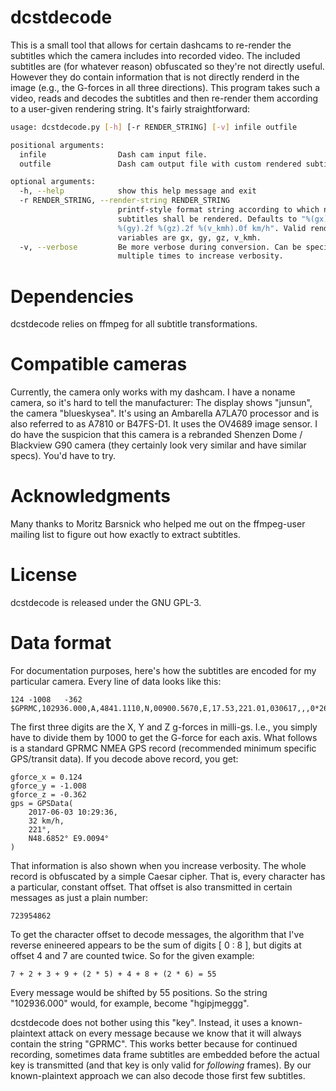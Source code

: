 # dcstdecode
This is a small tool that allows for certain dashcams to re-render the
subtitles which the camera includes into recorded video. The included subtitles
are (for whatever reason) obfuscated so they're not directly useful. However
they do contain information that is not directly renderd in the image (e.g.,
the G-forces in all three directions). This program takes such a video, reads
and decodes the subtitles and then re-render them according to a user-given
rendering string. It's fairly straightforward:

```bash
usage: dcstdecode.py [-h] [-r RENDER_STRING] [-v] infile outfile

positional arguments:
  infile                Dash cam input file.
  outfile               Dash cam output file with custom rendered subtitles.

optional arguments:
  -h, --help            show this help message and exit
  -r RENDER_STRING, --render-string RENDER_STRING
                        printf-style format string according to which new
                        subtitles shall be rendered. Defaults to "%(gx).2f
                        %(gy).2f %(gz).2f %(v_kmh).0f km/h". Valid rendering
                        variables are gx, gy, gz, v_kmh.
  -v, --verbose         Be more verbose during conversion. Can be specified
                        multiple times to increase verbosity.
```

Dependencies
============
dcstdecode relies on ffmpeg for all subtitle transformations.

Compatible cameras
==================
Currently, the camera only works with my dashcam. I have a noname camera, so
it's hard to tell the manufacturer: The display shows "junsun", the camera
"blueskysea". It's using an Ambarella A7LA70 processor and is also referred to
as A7810 or B47FS-D1. It uses the OV4689 image sensor. I do have the suspicion
that this camera is a rebranded Shenzen Dome / Blackview G90 camera (they
certainly look very similar and have similar specs). You'd have to try.

Acknowledgments
===============
Many thanks to Moritz Barsnick who helped me out on the ffmpeg-user mailing
list to figure out how exactly to extract subtitles.

License
=======
dcstdecode is released under the GNU GPL-3.

Data format
===========
For documentation purposes, here's how the subtitles are encoded for my
particular camera. Every line of data looks like this:

```
124	-1008	-362	$GPRMC,102936.000,A,4841.1110,N,00900.5670,E,17.53,221.01,030617,,,0*26
```

The first three digits are the X, Y and Z g-forces in milli-gs. I.e., you
simply have to divide them by 1000 to get the G-force for each axis. What
follows is a standard GPRMC NMEA GPS record (recommended minimum specific
GPS/transit data). If you decode above record, you get:

```
gforce_x = 0.124 
gforce_y = -1.008
gforce_z = -0.362
gps = GPSData(
    2017-06-03 10:29:36, 
    32 km/h, 
    221°, 
    N48.6852° E9.0094°
)
```

That information is also shown when you increase verbosity. The whole record is
obfuscated by a simple Caesar cipher. That is, every character has a
particular, constant offset. That offset is also transmitted in certain
messages as just a plain number:

```
723954862
```

To get the character offset to decode messages, the algorithm that I've reverse
enineered appears to be the sum of digits [ 0 : 8 ], but digits at offset 4 and
7 are counted twice. So for the given example:

```
7 + 2 + 3 + 9 + (2 * 5) + 4 + 8 + (2 * 6) = 55
```

Every message would be shifted by 55 positions. So the string "102936.000"
would, for example, become "hgipjmeggg".

dcstdecode does not bother using this "key". Instead, it uses a known-plaintext
attack on every message because we know that it will always contain the string
"GPRMC". This works better because for continued recording, sometimes data
frame subtitles are embedded before the actual key is transmitted (and that key
is only valid for *following* frames). By our known-plaintext approach we can
also decode those first few subtitles.

